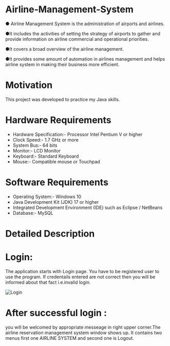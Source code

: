 # Airline-Management-System

● Airline Management System is the administration of airports and airlines. 

●It includes the activities of setting the strategy of airports to gather and provide information on airline commercial and operational priorities.

●It covers a broad overview of the airline management. 

●It provides some amount of automation in airlines management and helps airline system in making their business more efficient.

# Motivation
This project was developed to practice my Java skills.

# Hardware Requirements
- Hardware Specification:- Processor Intel Pentium V or higher
- Clock Speed:- 1.7 GHz or more
- System Bus:- 64 bits
- Monitor:- LCD Monitor
- Keyboard:- Standard Keyboard
- Mouse:- Compatible mouse or Touchpad
  
# Software Requirements
- Operating System:- Windows 10
- Java Development Kit (JDK) 17 or higher
- Integrated Development Environment (IDE) such as Eclipse / NetBeans
- Database:- MySQL

# Detailed Description
# Login:
The application starts with Login page. You have to be registered user to use the program.
If credentails entered are not correct then you will be informed about that fact i.e.invalid login.

![Login](https://github.com/user-attachments/assets/cef7d361-369c-403a-b39e-e2bc631a9a81)

# After successful login :
you will be welcomed by appropriate messeage in right upper corner.The airline reservation management system window shows up. It contains two menus first one AIRLINE SYSTEM and second one is Logout.






